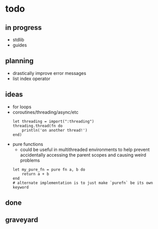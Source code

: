 # todo

## in progress

- stdlib
- guides

## planning

- drastically improve error messages
- list index operator

## ideas

- for loops
- coroutines/threading/async/etc
	```musi
	let threading = import(":threading")
	threading.thread(fn do
		println('on another thread!')
	end)
	```
- pure functions
	- could be useful in multithreaded environments to help prevent accidentally accessing the parent scopes and causing weird problems
	```musi
	let my_pure_fn = pure fn a, b do
		return a + b
	end
	# alternate implementation is to just make `purefn` be its own keyword
	```

## done

## graveyard
